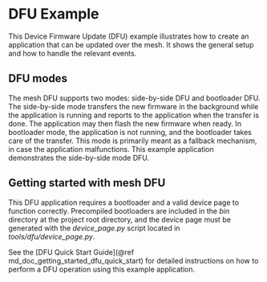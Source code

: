 # DFU Example

This Device Firmware Update (DFU) example illustrates how to create an application that can be updated
over the mesh. It shows the general setup and how to handle the relevant events.

## DFU modes

The mesh DFU supports two modes: side-by-side DFU and bootloader DFU. The side-by-side mode transfers the new firmware in the background while the application is running and reports to the application when the transfer is done. The application may then flash the new firmware when ready. In bootloader mode, the application is not running, and the bootloader takes care of the transfer. This mode is primarily meant as a fallback mechanism, in case the application malfunctions. This example application demonstrates the side-by-side mode DFU.


## Getting started with mesh DFU

This DFU application requires a bootloader and a valid device page to function correctly. Precompiled bootloaders are included in the _bin_ directory at the project root directory, and the device page must be generated with the *device_page.py* script located in *tools/dfu/device_page.py*.

See the [DFU Quick Start Guide](@ref md_doc_getting_started_dfu_quick_start) for detailed instructions on how to perform a DFU operation using this example application.

